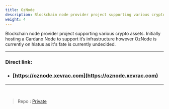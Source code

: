 ```yaml
---
title: OzNode
description: Blockchain node provider project supporting various crypto assets. Initially hosting a Cardano Node to support it’s infrastructure however OzNode is currently on hiatus as it's fate is currently undecided.
weight: 4
---
```


Blockchain node provider project supporting various crypto assets. Initially hosting a Cardano Node to support it’s infrastructure however OzNode is currently on hiatus as it's fate is currently undecided.

---

### Direct link:

- ### [https://oznode.xevrac.com](https://oznode.xevrac.com)

---

<br/>

> Repo : [Private](https://github.com/Xevrac/)